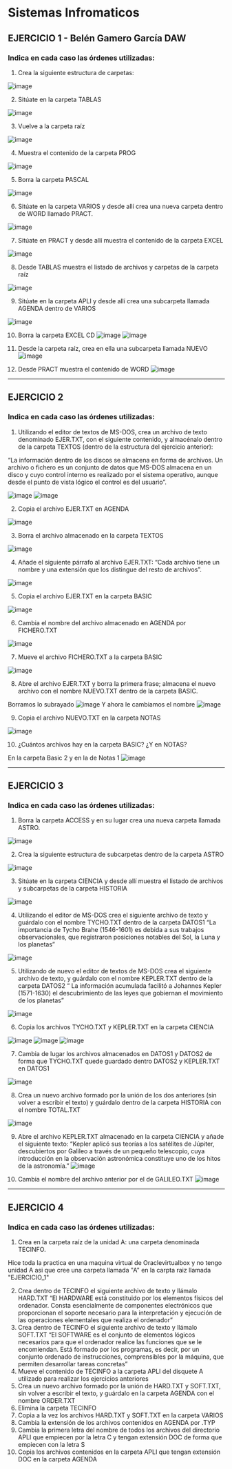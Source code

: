 # Sistemas Infromaticos
## EJERCICIO 1 - Belén Gamero García DAW 
### Indica en cada caso las órdenes utilizadas: 
1. Crea la siguiente estructura de carpetas:

![image](https://user-images.githubusercontent.com/91567318/159172735-864e2496-e592-4f15-9e47-24d273d9a706.png)

2. Sitúate en la carpeta TABLAS

![image](https://user-images.githubusercontent.com/91567318/159172796-ca547a04-9770-4838-92c8-fee6b348fcd0.png)

3. Vuelve a la carpeta raíz 

![image](https://user-images.githubusercontent.com/91567318/159172875-e981b3bd-dab1-41c4-bc7f-6a9dd493bdd5.png)

4. Muestra el contenido de la carpeta PROG 

![image](https://user-images.githubusercontent.com/91567318/159172931-ac8d0014-f40f-47cf-8179-938e428ead62.png)

5. Borra la carpeta PASCAL 

![image](https://user-images.githubusercontent.com/91567318/159173141-69c43404-f4f9-4402-9440-5fc89cacf536.png)

6. Sitúate en la carpeta VARIOS y desde allí crea una nueva carpeta dentro de WORD llamado PRACT.

![image](https://user-images.githubusercontent.com/91567318/159173306-7eebec18-8bc2-40f8-a102-da5d2c54245e.png)
 
7. Sitúate en PRACT y desde allí muestra el contenido de la carpeta EXCEL

![image](https://user-images.githubusercontent.com/91567318/159173365-e0eb0e7b-cae8-43a4-a3e6-7e5fbe51817d.png)

8. Desde TABLAS muestra el listado de archivos y carpetas de la carpeta raíz 

![image](https://user-images.githubusercontent.com/91567318/159173449-8693e459-3bc1-4eb5-b350-c6e336dcf4b9.png)

9. Sitúate en la carpeta APLI y desde allí crea una subcarpeta llamada AGENDA dentro de VARIOS

![image](https://user-images.githubusercontent.com/91567318/159173518-751d3517-612f-4af9-a611-c696eea09fda.png)

10. Borra la carpeta EXCEL CD
![image](https://user-images.githubusercontent.com/91567318/159173612-a6bb500d-b759-4c47-9026-1e0f922c3a97.png)
![image](https://user-images.githubusercontent.com/91567318/159173622-71b50e0d-4e0d-48a7-8370-c5fb59252bed.png)

11. Desde la carpeta raíz, crea en ella una subcarpeta llamada NUEVO 
![image](https://user-images.githubusercontent.com/91567318/159173662-df217b0b-2eda-4b75-9ef7-ee80d97e90c6.png)

12. Desde PRACT muestra el contenido de WORD 
![image](https://user-images.githubusercontent.com/91567318/159173793-b3a174da-8efe-400b-9838-a9d8e7604eb9.png)

--- 
## EJERCICIO 2 
### Indica en cada caso las órdenes utilizadas: 
1. Utilizando el editor de textos de MS-DOS, crea un archivo de texto denominado EJER.TXT, con el
siguiente contenido, y almacénalo dentro de la carpeta TEXTOS (dentro de la estructura del ejercicio anterior): 

“La información dentro de los discos se almacena en forma de archivos. Un archivo o fichero es un conjunto de datos que MS-DOS almacena en un disco y cuyo control interno es realizado por el sistema operativo, aunque desde el punto de vista lógico el control es del usuario”.

![image](https://user-images.githubusercontent.com/91567318/159174226-029fe9af-0ee5-4821-9d91-7553e5442233.png)
![image](https://user-images.githubusercontent.com/91567318/159174597-ebb873b8-dd11-44f1-836b-ab37a37f0d9f.png)

2. Copia el archivo EJER.TXT en AGENDA 

![image](https://user-images.githubusercontent.com/91567318/159337418-88a81555-4301-4052-b244-2bc1f3a0ec56.png)

3. Borra el archivo almacenado en la carpeta TEXTOS

![image](https://user-images.githubusercontent.com/91567318/159338001-243b20ca-6810-444f-9067-66a97db99014.png)

4. Añade el siguiente párrafo al archivo EJER.TXT:
“Cada archivo tiene un nombre y una extensión que los distingue del resto de archivos”.

![image](https://user-images.githubusercontent.com/91567318/159340546-73c93c2d-5ba9-4b2d-a74a-f2db7c9729a4.png)

5. Copia el archivo EJER.TXT en la carpeta BASIC 

![image](https://user-images.githubusercontent.com/91567318/159340960-3f475438-37aa-4b57-9bf4-cac80babc4e8.png)

6. Cambia el nombre del archivo almacenado en AGENDA por FICHERO.TXT

![image](https://user-images.githubusercontent.com/91567318/159341338-033ef33c-d5ed-4c02-b5b4-0333a371ed88.png)

7. Mueve el archivo FICHERO.TXT a la carpeta BASIC 

![image](https://user-images.githubusercontent.com/91567318/159346757-c03cf518-1ee0-467b-8ac2-4111cdec886b.png)

8. Abre el archivo EJER.TXT y borra la primera frase; almacena el nuevo archivo con el nombre NUEVO.TXT dentro de la carpeta BASIC.

Borramos lo subrayado 
![image](https://user-images.githubusercontent.com/91567318/159347315-3c320044-e3ef-4a77-a0d9-a7fd28440765.png)
Y ahora le cambiamos el nombre
![image](https://user-images.githubusercontent.com/91567318/159347566-21f5c98e-9051-4e5a-9575-3fccef11d712.png)

9. Copia el archivo NUEVO.TXT en la carpeta NOTAS

![image](https://user-images.githubusercontent.com/91567318/159347912-d4f34cd9-69ce-49ea-9e51-09bbdf53da35.png)

10. ¿Cuántos archivos hay en la carpeta BASIC? ¿Y en NOTAS?

En la carpeta Basic 2 y en la de Notas 1
![image](https://user-images.githubusercontent.com/91567318/159348085-2a62d709-8664-4958-aaaf-a62c4463d00b.png)

---
## EJERCICIO 3 
### Indica en cada caso las órdenes utilizadas: 
1. Borra la carpeta ACCESS y en su lugar crea una nueva carpeta llamada ASTRO.

![image](https://user-images.githubusercontent.com/91567318/159525820-bdc5ea2d-2960-4b6b-add3-64bb314d9ba3.png)

2. Crea la siguiente estructura de subcarpetas dentro de la carpeta ASTRO 

![image](https://user-images.githubusercontent.com/91567318/159525961-a9bf384c-90fe-46d7-8fa9-345185d96e42.png)

3. Sitúate en la carpeta CIENCIA y desde allí muestra el listado de archivos y subcarpetas de la carpeta HISTORIA 

![image](https://user-images.githubusercontent.com/91567318/159526953-335506e3-0b4b-4683-8022-93da06a63339.png)

4. Utilizando el editor de MS-DOS crea el siguiente archivo de texto y guárdalo con el nombre TYCHO.TXT dentro de la carpeta DATOS1 
“La importancia de Tycho Brahe (1546-1601) es debida a sus trabajos observacionales, que registraron posiciones notables del Sol, la Luna y los planetas” 

![image](https://user-images.githubusercontent.com/91567318/159527246-76cde79c-caf8-452b-a30d-d057c70d5595.png)

5. Utilizando de nuevo el editor de textos de MS-DOS crea el siguiente archivo de texto, y guárdalo con el nombre KEPLER.TXT dentro de la carpeta DATOS2 
“ La información acumulada facilitó a Johannes Kepler (1571-1630) el descubrimiento de las leyes que gobiernan el movimiento de los planetas” 

![image](https://user-images.githubusercontent.com/91567318/159527962-5e542bd2-46c6-4c6e-ba75-fcf728950fbd.png)

6. Copia los archivos TYCHO.TXT y KEPLER.TXT en la carpeta CIENCIA 

![image](https://user-images.githubusercontent.com/91567318/159528157-53eee6cd-ee73-4ae9-852d-cd80f16ed2d7.png)
![image](https://user-images.githubusercontent.com/91567318/159528432-53c36b13-b3f5-44de-9914-33f032b7fcf2.png)
![image](https://user-images.githubusercontent.com/91567318/159528621-5f1edced-1b1e-497f-8637-e3d6c64f1cb8.png)

7. Cambia de lugar los archivos almacenados en DATOS1 y DATOS2 de forma que TYCHO.TXT quede guardado dentro DATOS2 y KEPLER.TXT en DATOS1 

![image](https://user-images.githubusercontent.com/91567318/159529036-b9d38d6d-d7e1-4d18-b3e5-817de13eafce.png)

8. Crea un nuevo archivo formado por la unión de los dos anteriores (sin volver a escribir el texto) y guárdalo dentro de la carpeta HISTORIA con el nombre TOTAL.TXT

![image](https://user-images.githubusercontent.com/91567318/159536369-20ef31f6-f3ce-4549-a673-190f886b0933.png)
 
9. Abre el archivo KEPLER.TXT almacenado en la carpeta CIENCIA y añade el siguiente texto: 
“Kepler aplicó sus teorías a los satélites de Júpiter, descubiertos por Galileo a través de un pequeño telescopio, cuya introducción en la observación astronómica constituye uno de los hitos de la astronomía.” 
![image](https://user-images.githubusercontent.com/91567318/159537243-fe3b5418-18a0-43ab-b472-00bbc77fb0a7.png)

10. Cambia el nombre del archivo anterior por el de GALILEO.TXT
![image](https://user-images.githubusercontent.com/91567318/159537634-2e8d6593-07d3-4c1b-a1aa-550db181ca78.png)


---
## EJERCICIO 4
### Indica en cada caso las órdenes utilizadas: 
1. Crea en la carpeta raíz de la unidad A: una carpeta denominada TECINFO.

Hice toda la practica en una maquina virtual de Oraclevirtualbox y no tengo unidad A asi que cree una carpeta llamada "A" en la carpta raiz llamada "EJERCICIO_1"
  
2. Crea dentro de TECINFO el siguiente archivo de texto y llámalo HARD.TXT 
“El HARDWARE está constituido por los elementos físicos del ordenador. Consta esencialmente de componentes electrónicos que proporcionan el soporte necesario para la interpretación y ejecución de las operaciones elementales que realiza el ordenador” 
3. Crea dentro de TECINFO el siguiente archivo de texto y llámalo SOFT.TXT 
“El SOFTWARE es el conjunto de elementos lógicos necesarios para que el ordenador realice las funciones que se le encomiendan. Está formado por los programas, es decir, por un conjunto ordenado de instrucciones, comprensibles por la máquina, que permiten desarrollar tareas concretas”  
4. Mueve el contenido de TECINFO a la carpeta APLI del disquete A utilizado para realizar los ejercicios anteriores 
5. Crea un nuevo archivo formado por la unión de HARD.TXT y SOFT.TXT, sin volver a escribir el texto, y guárdalo en la carpeta AGENDA con el nombre ORDER.TXT 
6. Elimina la carpeta TECINFO 
7. Copia a la vez los archivos HARD.TXT y SOFT.TXT en la carpeta VARIOS 
8. Cambia la extensión de los archivos contenidos en AGENDA por .TYP 
9. Cambia la primera letra del nombre de todos los archivos del directorio APLI que empiecen por la letra C y tengan extensión DOC de forma que empiecen con la letra S 
10. Copia los archivos contenidos en la carpeta APLI que tengan extensión DOC en la carpeta AGENDA
